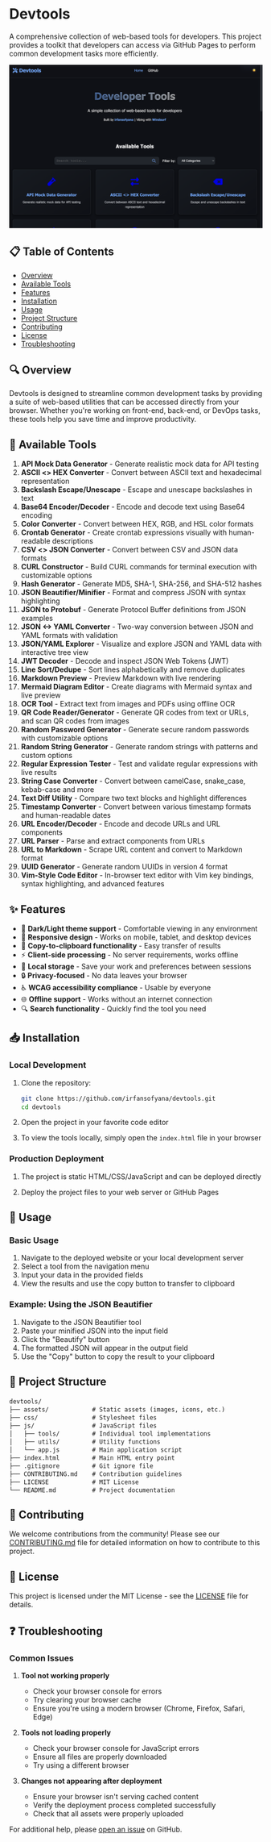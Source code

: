 # Devtools

A comprehensive collection of web-based tools for developers. This project provides a toolkit that developers can access via GitHub Pages to perform common development tasks more efficiently.

![Devtools Screenshot](assets/images/screenshot.png)

## 📋 Table of Contents

- [Overview](#-overview)
- [Available Tools](#-available-tools)
- [Features](#-features)
- [Installation](#-installation)
- [Usage](#-usage)
- [Project Structure](#-project-structure)
- [Contributing](#-contributing)
- [License](#-license)
- [Troubleshooting](#-troubleshooting)

## 🔍 Overview

Devtools is designed to streamline common development tasks by providing a suite of web-based utilities that can be accessed directly from your browser. Whether you're working on front-end, back-end, or DevOps tasks, these tools help you save time and improve productivity.

## 🧰 Available Tools

1. **API Mock Data Generator** - Generate realistic mock data for API testing
2. **ASCII <> HEX Converter** - Convert between ASCII text and hexadecimal representation
3. **Backslash Escape/Unescape** - Escape and unescape backslashes in text
4. **Base64 Encoder/Decoder** - Encode and decode text using Base64 encoding
5. **Color Converter** - Convert between HEX, RGB, and HSL color formats
6. **Crontab Generator** - Create crontab expressions visually with human-readable descriptions
7. **CSV <> JSON Converter** - Convert between CSV and JSON data formats
8. **CURL Constructor** - Build CURL commands for terminal execution with customizable options
9. **Hash Generator** - Generate MD5, SHA-1, SHA-256, and SHA-512 hashes
10. **JSON Beautifier/Minifier** - Format and compress JSON with syntax highlighting
11. **JSON to Protobuf** - Generate Protocol Buffer definitions from JSON examples
12. **JSON <-> YAML Converter** - Two-way conversion between JSON and YAML formats with validation
13. **JSON/YAML Explorer** - Visualize and explore JSON and YAML data with interactive tree view
14. **JWT Decoder** - Decode and inspect JSON Web Tokens (JWT)
15. **Line Sort/Dedupe** - Sort lines alphabetically and remove duplicates
16. **Markdown Preview** - Preview Markdown with live rendering
17. **Mermaid Diagram Editor** - Create diagrams with Mermaid syntax and live preview
18. **OCR Tool** - Extract text from images and PDFs using offline OCR
19. **QR Code Reader/Generator** - Generate QR codes from text or URLs, and scan QR codes from images
20. **Random Password Generator** - Generate secure random passwords with customizable options
21. **Random String Generator** - Generate random strings with patterns and custom options
22. **Regular Expression Tester** - Test and validate regular expressions with live results
23. **String Case Converter** - Convert between camelCase, snake_case, kebab-case and more
24. **Text Diff Utility** - Compare two text blocks and highlight differences
25. **Timestamp Converter** - Convert between various timestamp formats and human-readable dates
26. **URL Encoder/Decoder** - Encode and decode URLs and URL components
27. **URL Parser** - Parse and extract components from URLs
28. **URL to Markdown** - Scrape URL content and convert to Markdown format
29. **UUID Generator** - Generate random UUIDs in version 4 format
30. **Vim-Style Code Editor** - In-browser text editor with Vim key bindings, syntax highlighting, and advanced features

## ✨ Features

- 🌙 **Dark/Light theme support** - Comfortable viewing in any environment
- 📱 **Responsive design** - Works on mobile, tablet, and desktop devices
- 🔄 **Copy-to-clipboard functionality** - Easy transfer of results
- ⚡ **Client-side processing** - No server requirements, works offline
- 💾 **Local storage** - Save your work and preferences between sessions
- 🔒 **Privacy-focused** - No data leaves your browser
- ♿ **WCAG accessibility compliance** - Usable by everyone
- 🌐 **Offline support** - Works without an internet connection
- 🔍 **Search functionality** - Quickly find the tool you need

## 📥 Installation

### Local Development

1. Clone the repository:

   ```bash
   git clone https://github.com/irfansofyana/devtools.git
   cd devtools
   ```

2. Open the project in your favorite code editor

3. To view the tools locally, simply open the `index.html` file in your browser

### Production Deployment

1. The project is static HTML/CSS/JavaScript and can be deployed directly

2. Deploy the project files to your web server or GitHub Pages

## 🚀 Usage

### Basic Usage

1. Navigate to the deployed website or your local development server
2. Select a tool from the navigation menu
3. Input your data in the provided fields
4. View the results and use the copy button to transfer to clipboard

### Example: Using the JSON Beautifier

1. Navigate to the JSON Beautifier tool
2. Paste your minified JSON into the input field
3. Click the "Beautify" button
4. The formatted JSON will appear in the output field
5. Use the "Copy" button to copy the result to your clipboard

## 📁 Project Structure

```plaintext
devtools/
├── assets/            # Static assets (images, icons, etc.)
├── css/               # Stylesheet files
├── js/                # JavaScript files
│   ├── tools/         # Individual tool implementations
│   ├── utils/         # Utility functions
│   └── app.js         # Main application script
├── index.html         # Main HTML entry point
├── .gitignore         # Git ignore file
├── CONTRIBUTING.md    # Contribution guidelines
├── LICENSE            # MIT License
└── README.md          # Project documentation
```

## 👥 Contributing

We welcome contributions from the community! Please see our [CONTRIBUTING.md](CONTRIBUTING.md) file for detailed information on how to contribute to this project.

## 📄 License

This project is licensed under the MIT License - see the [LICENSE](LICENSE) file for details.

## ❓ Troubleshooting

### Common Issues

1. **Tool not working properly**
   - Check your browser console for errors
   - Try clearing your browser cache
   - Ensure you're using a modern browser (Chrome, Firefox, Safari, Edge)

2. **Tools not loading properly**
   - Check your browser console for JavaScript errors
   - Ensure all files are properly downloaded
   - Try using a different browser

3. **Changes not appearing after deployment**
   - Ensure your browser isn't serving cached content
   - Verify the deployment process completed successfully
   - Check that all assets were properly uploaded

For additional help, please [open an issue](https://github.com/irfansofyana/devtools/issues) on GitHub.
